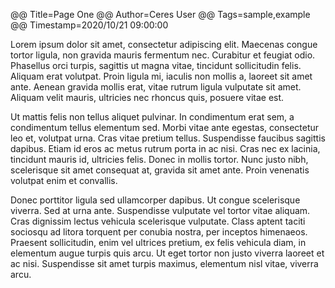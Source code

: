 @@ Title=Page One
@@ Author=Ceres User
@@ Tags=sample,example
@@ Timestamp=2020/10/21 09:00:00

Lorem ipsum dolor sit amet, consectetur adipiscing elit. Maecenas congue tortor ligula, non gravida mauris fermentum nec. Curabitur et feugiat odio. Phasellus orci turpis, sagittis ut magna vitae, tincidunt sollicitudin felis. Aliquam erat volutpat. Proin ligula mi, iaculis non mollis a, laoreet sit amet ante. Aenean gravida mollis erat, vitae rutrum ligula vulputate sit amet. Aliquam velit mauris, ultricies nec rhoncus quis, posuere vitae est.

Ut mattis felis non tellus aliquet pulvinar. In condimentum erat sem, a condimentum tellus elementum sed. Morbi vitae ante egestas, consectetur leo et, volutpat urna. Cras vitae pretium tellus. Suspendisse faucibus sagittis dapibus. Etiam id eros ac metus rutrum porta in ac nisi. Cras nec ex lacinia, tincidunt mauris id, ultricies felis. Donec in mollis tortor. Nunc justo nibh, scelerisque sit amet consequat at, gravida sit amet ante. Proin venenatis volutpat enim et convallis.

Donec porttitor ligula sed ullamcorper dapibus. Ut congue scelerisque viverra. Sed at urna ante. Suspendisse vulputate vel tortor vitae aliquam. Cras dignissim lectus vehicula scelerisque vulputate. Class aptent taciti sociosqu ad litora torquent per conubia nostra, per inceptos himenaeos. Praesent sollicitudin, enim vel ultrices pretium, ex felis vehicula diam, in elementum augue turpis quis arcu. Ut eget tortor non justo viverra laoreet et ac nisi. Suspendisse sit amet turpis maximus, elementum nisl vitae, viverra arcu.
